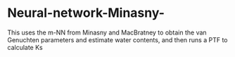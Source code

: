 # Neural-network-Minasny-
This uses the m-NN from Minasny and MacBratney to obtain the van Genuchten parameters and estimate water contents, and then runs a PTF to calculate Ks
